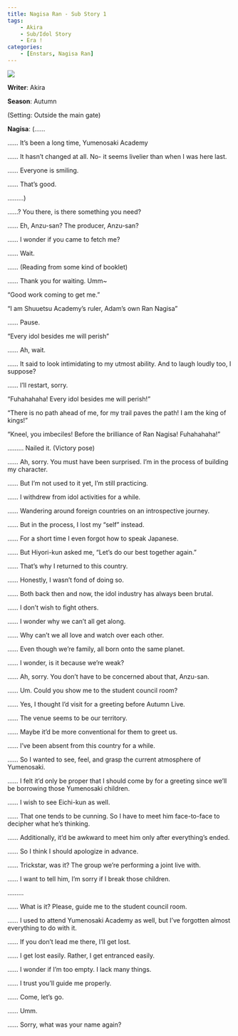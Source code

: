 ```yaml
---
title: Nagisa Ran - Sub Story 1
tags: 
    - Akira
    - Sub/Idol Story
    - Era !
categories: 
    - [Enstars, Nagisa Ran]
---
```

<img src="/images/FirstEra/SubStory1/5y8176lg.png">

**Writer**: Akira

**Season**: Autumn

<!-- more -->

(Setting: Outside the main gate)

**Nagisa**: (……

…… It’s been a long time, Yumenosaki Academy

…… It hasn’t changed at all. No- it seems livelier than when I was here last.

…… Everyone is smiling.

…… That’s good.

………)

……? You there, is there something you need?

…… Eh, Anzu-san? The producer, Anzu-san?

…… I wonder if you came to fetch me?

…… Wait.

…… (Reading from some kind of booklet)

…… Thank you for waiting. Umm~

“Good work coming to get me.”

“I am Shuuetsu Academy’s ruler, Adam’s own Ran Nagisa”

…… Pause.

“Every idol besides me will perish”

…… Ah, wait.

…… It said to look intimidating to my utmost ability. And to laugh loudly too, I suppose?

…… I’ll restart, sorry.

“Fuhahahaha! Every idol besides me will perish!”

“There is no path ahead of me, for my trail paves the path! I am the king of kings!”

“Kneel, you imbeciles! Before the brilliance of Ran Nagisa! Fuhahahaha!”

……… Nailed it. (Victory pose)

…… Ah, sorry. You must have been surprised. I’m in the process of building my character.

…… But I’m not used to it yet, I’m still practicing.

…… I withdrew from idol activities for a while.

…… Wandering around foreign countries on an introspective journey.

…… But in the process, I lost my “self” instead.

…… For a short time I even forgot how to speak Japanese.

…… But Hiyori-kun asked me, “Let’s do our best together again.”

……  That’s why I returned to this country.

…… Honestly, I wasn’t fond of doing so.

…… Both back then and now, the idol industry has always been brutal.

…… I don’t wish to fight others.

…… I wonder why we can’t all get along.

…… Why can’t we all love and watch over each other.

…… Even though we’re family, all born onto the same planet.

…… I wonder, is it because we’re weak?

…… Ah, sorry. You don’t have to be concerned about that, Anzu-san.

…… Um. Could you show me to the student council room?

…… Yes, I thought I’d visit for a greeting before Autumn Live.

…… The venue seems to be our territory.

…… Maybe it’d be more conventional for them to greet us.

…… I’ve been absent from this country for a while.

…… So I wanted to see, feel, and grasp the current atmosphere of Yumenosaki.

…… I felt it’d only be proper that I should come by for a greeting since we’ll be borrowing those Yumenosaki children.

…… I wish to see Eichi-kun as well.

…… That one tends to be cunning. So I have to meet him face-to-face to decipher what he’s thinking.

…… Additionally, it’d be awkward to meet him only after everything’s ended.

…… So I think I should apologize in advance.

…… Trickstar, was it? The group we’re performing a joint live with.

…… I want to tell him, I’m sorry if I break those children.

………

…… What is it? Please, guide me to the student council room.

…… I used to attend Yumenosaki Academy as well, but I’ve forgotten almost everything to do with it.

…… If you don’t lead me there, I’ll get lost.

…… I get lost easily. Rather, I get entranced easily.

…… I wonder if I’m too empty. I lack many things.

…… I trust you’ll guide me properly.

…… Come, let’s go.

…… Umm.

…… Sorry, what was your name again?